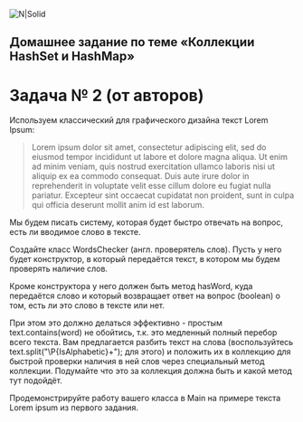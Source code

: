 ![N|Solid](https://kuplio.ru/assets/images/ru/eshops/cda55be89a67eec4775a75c9c1895aa2.webp)

## Домашнее задание по теме «Коллекции HashSet и HashMap»

# Задача № 2 (от авторов)

Используем классический для графического дизайна текст Lorem Ipsum:

> Lorem ipsum dolor sit amet, consectetur adipiscing elit, sed do eiusmod tempor incididunt ut labore et dolore magna aliqua. Ut enim ad minim veniam, quis nostrud exercitation ullamco laboris nisi ut aliquip ex ea commodo consequat. Duis aute irure dolor in reprehenderit in voluptate velit esse cillum dolore eu fugiat nulla pariatur. Excepteur sint occaecat cupidatat non proident, sunt in culpa qui officia deserunt mollit anim id est laborum.

Мы будем писать систему, которая будет быстро отвечать на вопрос, есть ли вводимое слово в тексте.

Создайте класс WordsChecker (англ. проверятель слов). Пусть у него будет конструктор, в который передаётся текст, в котором мы будем проверять наличие слов.

Кроме конструктора у него должен быть метод hasWord, куда передаётся слово и который возвращает ответ на вопрос (boolean) о том, есть ли это слово в тексте или нет.

При этом это должно делаться эффективно - простым text.contains(word) не обойтись, т.к. это медленный полный перебор всего текста. Вам предлагается разбить текст на слова (воспользуйтесь text.split("\\P{IsAlphabetic}+"); для этого) и положить их в коллекцию для быстрой проверки наличия в ней слов через специальный метод коллекции. Подумайте что это за коллекция должна быть и какой метод тут подойдёт.

Продемонстрируйте работу вашего класса в Main на примере текста Lorem ipsum из первого задания.